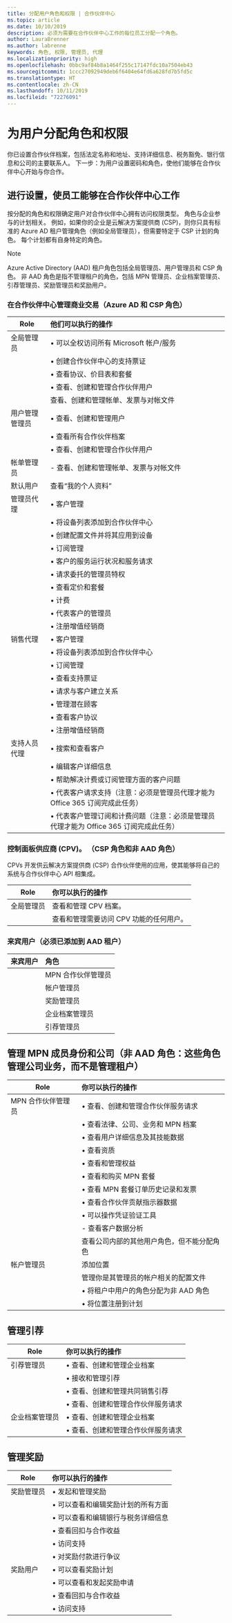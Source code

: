 ```yaml
---
title: 分配用户角色和权限 | 合作伙伴中心
ms.topic: article
ms.date: 10/10/2019
description: 必须为需要在合作伙伴中心工作的每位员工分配一个角色。
author: LauraBrenner
ms.author: labrenne
keywords: 角色, 权限, 管理员, 代理
ms.localizationpriority: high
ms.openlocfilehash: 0bbc9af84b8a1464f255c17147fdc10a7504eb43
ms.sourcegitcommit: 1ccc27092949deb6f6404e64fd6a628fd7b5fd5c
ms.translationtype: HT
ms.contentlocale: zh-CN
ms.lasthandoff: 10/11/2019
ms.locfileid: "72276091"
---
```

# <a name="assign-users-roles-and-permissions"></a>为用户分配角色和权限


你已设置合作伙伴档案，包括法定名称和地址、支持详细信息、税务豁免、银行信息和公司的主要联系人。 下一步：为用户设置密码和角色，使他们能够在合作伙伴中心开始与你合作。

## <a name="set-up-your-employees-to-work-in-partner-center"></a>进行设置，使员工能够在合作伙伴中心工作

按分配的角色和权限确定用户对合作伙伴中心拥有访问权限类型。 角色与企业参与的计划相关。 例如，如果你的企业是云解决方案提供商 (CSP)，则你只具有标准的 Azure AD 租户管理角色（例如全局管理员），但需要特定于 CSP 计划的角色。 每个计划都有自身特定的角色。

>[!Note]
> Azure Active Directory (AAD) 租户角色包括全局管理员、用户管理员和 CSP 角色。 非 AAD 角色是指不管理租户的角色，包括 MPN 管理员、企业档案管理员、引荐管理员、奖励管理员和奖励用户。 

### <a name="manage-commercial-transactions-in-partner-center-azure-ad-and-csp-roles"></a>在合作伙伴中心管理商业交易（Azure AD 和 CSP 角色）

|**Role**|**他们可以执行的操作**|
|----------------------------------|:---------------------------------|
|全局管理员|• 可以全权访问所有 Microsoft 帐户/服务
|      |• 创建合作伙伴中心的支持票证
||• 查看协议、价目表和套餐
||• 查看、创建和管理合作伙伴用户|
||  查看、创建和管理帐单、发票与对帐文件
|用户管理管理员   | • 查看、创建和管理用户
||• 查看所有合作伙伴档案
||• 查看、创建和管理合作伙伴用户  |
|帐单管理员 | - 查看、创建和管理帐单、发票与对帐文件|
|默认用户|  查看“我的个人资料”   |
|管理员代理 | • 客户管理
||• 将设备列表添加到合作伙伴中心
||• 创建配置文件并将其应用到设备
||• 订阅管理
||• 客户的服务运行状况和服务请求
||• 请求委托的管理员特权
||• 查看定价和套餐
||• 计费
||• 代表客户的管理员
||• 注册增值经销商|
|销售代理 | • 客户管理
||• 将设备列表添加到合作伙伴中心
||• 订阅管理
||• 查看支持票证
||• 请求与客户建立关系
||• 管理潜在顾客
||• 查看客户协议
||• 注册增值经销商|
|支持人员代理| • 搜索和查看客户
||• 编辑客户详细信息
||• 帮助解决计费或订阅管理方面的客户问题
||• 代表客户请求支持（注意：必须是管理员代理才能为 Office 365 订阅完成此任务）
||• 代表客户管理订阅和计费问题（注意：必须是管理员代理才能为 Office 365 订阅完成此任务）|

### <a name="control-panel-vendor-cpv-csp-role-and-non-aad-role"></a>控制面板供应商 (CPV)。 （CSP 角色和非 AAD 角色）
CPVs 开发供云解决方案提供商 (CSP) 合作伙伴使用的应用，使其能够将自己的系统与合作伙伴中心 API 相集成。 

|**Role**   |**你可以执行的操作**|
|------------------------------|:----------------------------|
|全局管理员| 查看和管理 CPV 档案。|
||查看和管理需要访问 CPV 功能的任何用户。|

### <a name="guest-user-must-be-added-to-the-aad-tenant"></a>来宾用户（必须已添加到 AAD 租户）

|**来宾用户**   | **角色**|
|---------------------------|:--------------------|
||MPN 合作伙伴管理员|
||帐户管理员|
||奖励管理员|
||企业档案管理员|
||引荐管理员|


## <a name="manage-mpn-membership-and-your-company-non-aad-roles-these-roles-manage-the-company-business-rather-than-the-tenant"></a>管理 MPN 成员身份和公司（非 AAD 角色：这些角色管理公司业务，而不是管理租户）

|**Role** | **你可以执行的操作**|
|----------------------------|:----------------------------|
|MPN 合作伙伴管理员|• 查看、创建和管理合作伙伴服务请求||
||• 查看法律、公司、业务和 MPN 档案
||• 查看用户详细信息及其技能数据
||• 查看资质
||• 查看和管理权益
||• 查看和购买 MPN 套餐
||• 查看 MPN 套餐订单历史记录和发票
||• 查看合作伙伴贡献指示器数据
||• 可以操作凭证验证工具|
||- 查看客户数据分析
|| 查看公司内部的其他用户角色，但不能分配角色
|帐户管理员| 添加位置
|| 管理你是其管理员的帐户相关的配置文件 
||• 将租户中用户的角色分配为非 AAD 角色 
||• 将位置注册到计划


## <a name="manage-referrals"></a>管理引荐 

|**Role**|**你可以执行的操作**|
|-----------------------------|:------------------------|
|引荐管理员       |• 查看、创建和管理企业档案
||• 接收和管理引荐
||• 查看、创建和管理共同销售引荐|
||• 查看、创建和管理合作伙伴服务请求
|企业档案管理员   |• 查看、创建和管理企业档案 
||• 查看、创建和管理合作伙伴服务请求|

## <a name="manage-incentives"></a>管理奖励 

|**Role** | **你可以执行的操作**|
|------------------------------|:-------------------------|
|奖励管理员|• 发起和管理奖励 
||• 可以查看和编辑奖励计划的所有方面
||• 可以查看和编辑银行与税务详细信息
||• 查看回扣与合作收益
||• 访问支持
||• 对奖励付款进行争议|
|奖励用户|• 可以查看奖励计划
||• 可以查看和发起奖励申请
||• 查看回扣与合作收益
||• 访问支持












